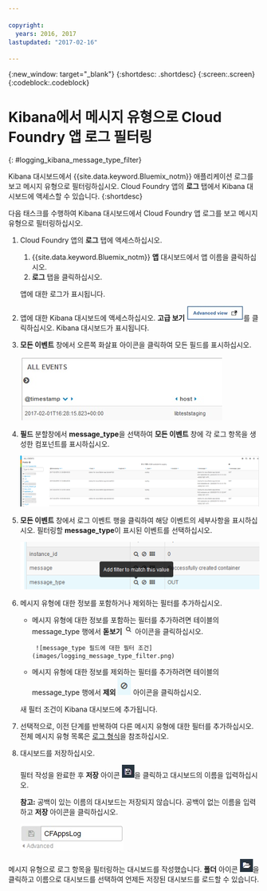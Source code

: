 ```yaml
---

copyright:
  years: 2016, 2017
lastupdated: "2017-02-16"

---
```



{:new_window: target="_blank"}
{:shortdesc: .shortdesc}
{:screen:.screen}
{:codeblock:.codeblock}


# Kibana에서 메시지 유형으로 Cloud Foundry 앱 로그 필터링
<!-- for example, Uploading your data -->
{: #logging_kibana_message_type_filter}
<!-- Provide an appropriate ID above -->

Kibana 대시보드에서 {{site.data.keyword.Bluemix_notm}} 애플리케이션 로그를 보고 메시지 유형으로 필터링하십시오. Cloud Foundry 앱의 **로그** 탭에서 Kibana 대시보드에 액세스할 수 있습니다.
{:shortdesc}

<!-- Include a sentence to briefly introduce the steps/subtopics. Example: -->
다음 태스크를 수행하여 Kibana 대시보드에서 Cloud Foundry 앱 로그를 보고 메시지 유형으로 필터링하십시오.

1. Cloud Foundry 앱의 **로그** 탭에 액세스하십시오. 

    1. {{site.data.keyword.Bluemix_notm}} **앱** 대시보드에서 앱 이름을 클릭하십시오.
    2. **로그** 탭을 클릭하십시오. 
    
    앱에 대한 로그가 표시됩니다.

2. 앱에 대한 Kibana 대시보드에 액세스하십시오. **고급 보기** ![고급 보기 링크](images/logging_advanced_view.jpg)를 클릭하십시오. Kibana 대시보드가 표시됩니다.

3. **모든 이벤트** 창에서 오른쪽 화살표 아이콘을 클릭하여 모든 필드를 표시하십시오. 

    ![오른쪽 화살표 아이콘이 있는 모든 이벤트 창](images/logging_all_events_no_fields.jpg)

4. **필드** 분할창에서 **message_type**을 선택하여 **모든 이벤트** 창에 각 로그 항목을 생성한 컴포넌트를 표시하십시오.

    ![message_type 필드가 선택된 모든 이벤트 창](images/logging_message_type.png)

5. **모든 이벤트** 창에서 로그 이벤트 행을 클릭하여 해당 이벤트의 세부사항을 표시하십시오. 필터링할 **message_type**이 표시된 이벤트를 선택하십시오.

    ![선택한 로그 이벤트에 대한 세부사항이 표시되는 모든 이벤트 창](images/logging_message_type_add_filter.png)

6. 메시지 유형에 대한 정보를 포함하거나 제외하는 필터를 추가하십시오. 

    * 메시지 유형에 대한 정보를 포함하는 필터를 추가하려면 테이블의 message_type 행에서 **돋보기** ![돋보기 아이콘](images/logging_magnifying_glass.jpg) 아이콘을 클릭하십시오. 
    
           ![message_type 필드에 대한 필터 조건](images/logging_message_type_filter.png)
    
    * 메시지 유형에 대한 정보를 제외하는 필터를 추가하려면 테이블의 message_type 행에서 **제외** ![제외 아이콘](images/logging_exclusion_icon.png) 아이콘을 클릭하십시오. 
    
    새 필터 조건이 Kibana 대시보드에 추가됩니다.

7. 선택적으로, 이전 단계를 반복하여 다른 메시지 유형에 대한 필터를 추가하십시오. 전체 메시지 유형 목록은 [로그 형식](../logging_view_kibana3.html#kibana_log_format_cf)을 참조하십시오.

9. 대시보드를 저장하십시오.    
        
    필터 작성을 완료한 후 **저장** 아이콘 ![저장 아이콘](images/logging_save.jpg)을 클릭하고 대시보드의 이름을 입력하십시오. 
      
    **참고:** 공백이 있는 이름의 대시보드는 저장되지 않습니다. 공백이 없는 이름을 입력하고 **저장** 아이콘을 클릭하십시오.
    
    ![대시보드 이름 저장 ](images/logging_save_dashboard.jpg)

메시지 유형으로 로그 항목을 필터링하는 대시보드를 작성했습니다. **폴더** 아이콘 ![폴더 아이콘](images/logging_folder.jpg)을 클릭하고 이름으로 대시보드를 선택하여 언제든 저장된 대시보드를 로드할 수 있습니다.
